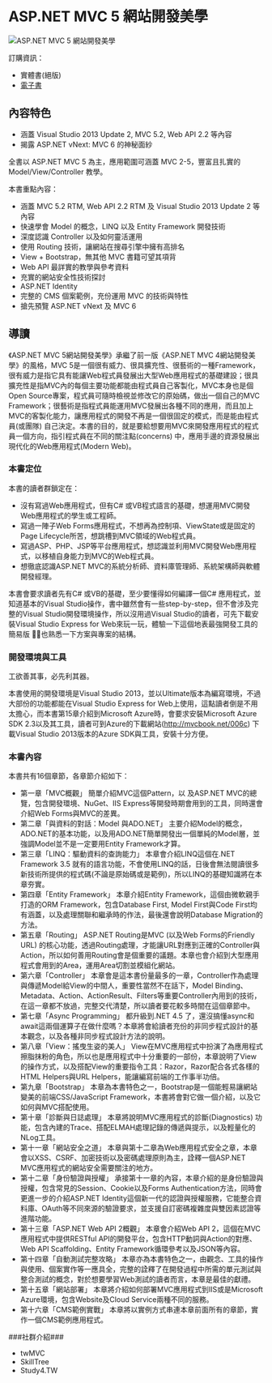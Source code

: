 # ASP.NET MVC 5 網站開發美學 #

![ASP.NET MVC 5 網站開發美學](http://www.gotop.com.tw/Waweb2004/WawebImages/BookXL/ACL041300.jpg)

訂購資訊：
- 實體書(絕版)
- [電子書](https://play.google.com/store/books/details/ASP_NET_MVC_5_%E7%B6%B2%E7%AB%99%E9%96%8B%E7%99%BC%E7%BE%8E%E5%AD%B8_%E9%9B%BB%E5%AD%90%E6%9B%B8?id=mQqnBAAAQBAJ&hl=zh_TW "電子書")

## 內容特色 ##

- 涵蓋 Visual Studio 2013 Update 2, MVC 5.2, Web API 2.2 等內容
- 揭露 ASP.NET vNext: MVC 6 的神秘面紗

全書以 ASP.NET MVC 5 為主，應用範圍可涵蓋 MVC 2-5，豐富且扎實的 Model/View/Controller 教學。

本書重點內容：

- 涵蓋 MVC 5.2 RTM, Web API 2.2 RTM 及 Visual Studio 2013 Update 2 等內容
- 快速學會 Model 的概念，LINQ 以及 Entity Framework 開發技術
- 深度認識 Controller 以及如何靈活運用
- 使用 Routing 技術，讓網站在搜尋引擎中擁有高排名
- View + Bootstrap，無其他 MVC 書籍可望其項背
- Web API 最詳實的教學與參考資料
- 充實的網站安全性技術探討
- ASP.NET Identity
- 完整的 CMS 個案範例，充份運用 MVC 的技術與特性
- 搶先預覽 ASP.NET vNext 及 MVC 6

## 導讀 ##

《ASP.NET MVC 5網站開發美學》承繼了前一版《ASP.NET MVC 4網站開發美學》的風格，MVC 5是一個很有威力、很具擴充性、很藝術的一種Framework，很有威力是指它具有能讓Web程式員發展出大型Web應用程式的基礎建設；很具擴充性是指MVC內的每個主要功能都能由程式員自己客製化，MVC本身也是個Open Source專案，程式員可隨時檢視並修改它的原始碼，做出一個自己的MVC Framework；很藝術是指程式員能運用MVC發展出各種不同的應用，而且加上MVC的客製化能力，讓應用程式的開發不再是一個很固定的模式，而是能由程式員(或團隊) 自己決定。本書的目的，就是要給想要用MVC來開發應用程式的程式員一個方向，指引程式員在不同的關注點(concerns) 中，應用手邊的資源發展出現代化的Web應用程式(Modern Web)。

### 本書定位 ###

本書的讀者群鎖定在：

- 沒有寫過Web應用程式，但有C# 或VB程式語言的基礎，想運用MVC開發Web應用程式的學生或工程師。
- 寫過一陣子Web Forms應用程式，不想再為控制項、ViewState或是固定的Page Lifecycle所苦，想跳槽到MVC領域的Web程式員。
- 寫過ASP、PHP、JSP等平台應用程式，想認識並利用MVC開發Web應用程式，以移植自身能力到MVC的Web程式員。
- 想徹底認識ASP.NET MVC的系統分析師、資料庫管理師、系統架構師與軟體開發經理。

本書會要求讀者先有C# 或VB的基礎，至少要懂得如何編譯一個C# 應用程式，並知道基本的Visual Studio操作，書中雖然會有一些step-by-step，但不會涉及完整的Visual Studio開發環境操作，所以沒用過Visual Studio的讀者，可先下載安裝Visual Studio Express for Web來玩一玩，體驗一下這個地表最強開發工具的簡易版  ，也熟悉一下方案與專案的結構。

### 開發環境與工具 ###

工欲善其事，必先利其器。

本書使用的開發環境是Visual Studio 2013，並以Ultimate版本為編寫環境，不過大部份的功能都能在Visual Studio Express for Web上使用，這點讀者倒是不用太擔心，而本書第15章介紹到Microsoft Azure時，會要求安裝Microsoft Azure SDK 2.3以及其工具，讀者可到Azure的下載網站(http://mvcbook.net/006c) 下載Visual Studio 2013版本的Azure SDK與工具，安裝十分方便。

### 本書內容 ###

本書共有16個章節，各章節介紹如下：

- 第一章「MVC概觀」
簡單介紹MVC這個Pattern，以 及ASP.NET MVC的總覽，包含開發環境、NuGet、IIS Express等開發時期會用到的工具，同時還會介紹Web Forms與MVC的差異。
- 第二章「與資料的對話：Model 與ADO.NET」
主要介紹Model的概念，ADO.NET的基本功能，以及用ADO.NET簡單開發出一個單純的Model層，並強調Model並不是一定要用Entity 
Framework才算。
- 第三章「LINQ：驅動資料的查詢能力」
本章會介紹LINQ這個在.NET Framework 3.5 就有的語言功能，不會使用LINQ的話，日後會無法閱讀很多新技術所提供的程式碼(不論是原始碼或是範例)，所以LINQ的基礎知識將在本章夯實。
- 第四章「Entity Framework」
本章介紹Entity Framework，這個由微軟親手打造的ORM Framework，包含Database First, Model First與Code First均有涵蓋，以及處理關聯和繼承時的作法，最後還會說明Database Migration的方法。
- 第五章「Routing」
ASP.NET Routing是MVC (以及Web Forms的Friendly URL) 的核心功能，透過Routing處理，才能讓URL對應到正確的Controller與Action，所以如何善用Routing會是個重要的議題。本章也會介紹到大型應用程式會用到的Area，運用Area切割並模組化網站。
- 第六章「Controller」
本章會是這本書份量最多的一章，Controller作為處理與傳遞Model給View的中間人，重要性當然不在話下，Model Binding、Metadata、Action、ActionResult、Filters等重要Controller內用到的技術，在這一章都不放過，完整交代清楚，所以讀者要花較多時間在這個章節中。
- 第七章「Async Programming」
都升級到.NET 4.5 了，還沒搞懂async和await這兩個運算子在做什麼嗎？本章將會給讀者充份的非同步程式設計的基本觀念，以及各種非同步程式設計方法的說明。
- 第八章「View：搖曳生姿的美人」
View在MVC應用程式中扮演了為應用程式擦脂抹粉的角色，所以也是應用程式中十分重要的一部份，本章說明了View的操作方式，以及搭配View的重要指令工具：Razor，Razor配合各式各樣的HTML Helpers與URL Helpers，能讓編寫前端的工作事半功倍。
- 第九章「Bootstrap」
本章為本書特色之一，Bootstrap是一個能輕易讓網站變美的前端CSS/JavaScript Framework，本書將會對它做一個介紹，以及它如何與MVC搭配使用。
- 第十章「診斷與日誌處理」
本章將說明MVC應用程式的診斷(Diagnostics)  功能，包含內建的Trace、搭配ELMAH處理記錄的傳遞與提示，以及輕量化的NLog工具。
- 第十一章「網站安全之道」
本章與第十二章為Web應用程式安全之章，本章會以XSS、CSRF、加密技術以及密碼處理原則為主，詮釋一個ASP.NET MVC應用程式的網站安全需要關注的地方。
- 第十二章「身份驗證與授權」
承接第十一章的內容，本章介紹的是身份驗證與授權，包含常見的Session、Cookie以及Forms Authentication方法，同時會更進一步的介紹ASP.NET Identity這個新一代的認證與授權服務，它能整合資料庫、OAuth等不同來源的驗證要求，並支援自訂密碼複雜度與雙因素認證等進階功能。
- 第十三章「ASP.NET Web API 2概觀」
本章會介紹Web API 2，這個在MVC應用程式中提供RESTful API的開發平台，包含HTTP動詞與Action的對應、Web API Scaffolding、Entity Framework循環參考以及JSON等內容。
- 第十四章「自動測試完整攻略」
本章亦為本書特色之一，由觀念、工具的操作與使用、個案實作等一應具全，完整的詮釋了在開發過程中所需的單元測試與整合測試的概念，對於想要學習Web測試的讀者而言，本章是最佳的獻禮。
- 第十五章「網站部署」
本章將介紹如何部署MVC應用程式到IIS或是Microsoft Azure環境，包含Website及Cloud Service兩種不同的服務。
- 第十六章「CMS範例實戰」
本章將以實例方式串連本章前面所有的章節，實作一個CMS範例應用程式。

###社群介紹###
- twMVC
- SkillTree
- Study4.TW

